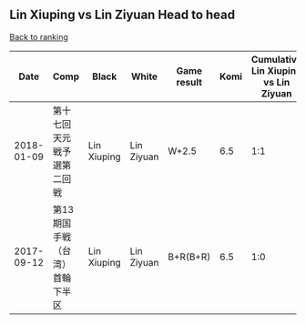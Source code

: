 ## Lin Xiuping vs Lin Ziyuan Head to head

[Back to ranking](../../index.md)




| **Date** | **Comp** | **Black** | **White** | **Game result** | **Komi** | **Cumulative Lin Xiuping vs Lin Ziyuan** | **Lin Xiuping streak** | **Lin Ziyuan streak** | 
| --- | --- | --- | --- | --- | --- | --- | --- | --- |
| 2018-01-09 | 第十七回天元戦予選第二回戦 | Lin Xiuping | Lin Ziyuan | W+2.5 | 6.5 | 1:1 | 0 | 1 | 
| 2017-09-12 | 第13期国手戦（台湾）首輪下半区 | Lin Xiuping | Lin Ziyuan | B+R(B+R) | 6.5 | 1:0 | 1 | 0 |




